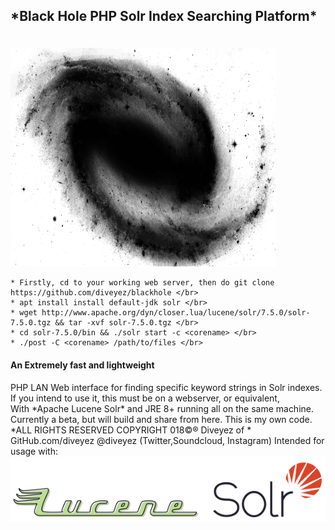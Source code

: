 <h2>*Black Hole PHP Solr Index Searching Platform*</p></h2></br>
<img src="images/blackhole.png" height="350" width="425"></img></br>

```
* Firstly, cd to your working web server, then do git clone https://github.com/diveyez/blackhole </br>
* apt install install default-jdk solr </br>
* wget http://www.apache.org/dyn/closer.lua/lucene/solr/7.5.0/solr-7.5.0.tgz && tar -xvf solr-7.5.0.tgz </br>
* cd solr-7.5.0/bin && ./solr start -c <corename> </br>
* ./post -C <corename> /path/to/files </br>
```

<h4>An Extremely fast and lightweight</h4> PHP LAN Web interface for finding specific keyword strings in Solr indexes.</br>
If you intend to use it, this must be on a webserver, or equivalent,</br>
With *Apache Lucene Solr* and JRE 8+ running all on the same machine.</br>
Currently a beta, but will build and share from here. This is my own code.</br>
*ALL RIGHTS RESERVED COPYRIGHT 018©® Diveyez of <a href="https://r2nhosting.com/"></a>*</br>
GitHub.com/diveyez @diveyez (Twitter,Soundcloud, Instagram)
Intended for usage with:
<a href="lucene.apache.org/solr"><img src="images/solr.png"></img></a>
